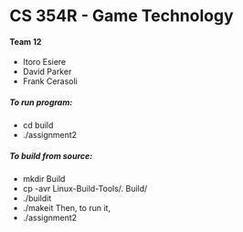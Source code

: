 # CS 354R - Game Technology

#### Team 12
* Itoro Esiere
* David Parker
* Frank Cerasoli

##### To run program:
* cd build
* ./assignment2

##### To build from source:
* mkdir Build
* cp -avr Linux-Build-Tools/. Build/
* ./buildit
* ./makeit
Then, to run it,
* ./assignment2

